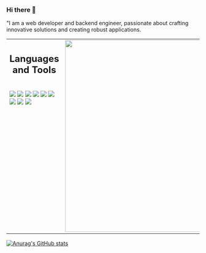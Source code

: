 ### Hi there 👋
"I am a web developer and backend engineer, passionate about crafting innovative solutions and creating robust applications.

<table>
<tr>

<td valign="top" width="50%">
<h2 align="center"> Languages and Tools </h2>
<br />

<img src="https://img.shields.io/badge/-python-1572B6?&style=for-the-badge&logo=python&logoColor=black" />
<img src="https://img.shields.io/badge/-java-F89820?&style=for-the-badge&logo=java&logoColor=black" />
<img src="https://img.shields.io/badge/-VSCode-007ACC?&style=for-the-badge&logo=visual-studio-code&logoColor=white" />
<img src="https://img.shields.io/badge/-Git-F05032?&style=for-the-badge&logo=git&logoColor=white" /> 
<img src="https://img.shields.io/badge/github-%23121011.svg?style=for-the-badge&logo=github&logoColor=white" />
<img src="https://img.shields.io/badge/-django-1572B6?&style=for-the-badge&logo=django&logoColor=black" />
<img src="https://img.shields.io/badge/-eclipse-1572B6?&style=for-the-badge&logo=eclipse&logoColor=black" />
<img src="https://img.shields.io/badge/-IntelliJ%20IDEA-000000?style=for-the-badge&logo=intellij%20idea&logoColor=white" />
<img src="https://img.shields.io/badge/-Java-007396?style=for-the-badge&logo=java&logoColor=white" />

<td valign="top" width="50%">
<img src="https://github-readme-stats.vercel.app/api/top-langs/?username=CodingMasterLSW&layout=compact&theme=radical" width="500" />
</td>

</tr>
</table> 

[![Anurag's GitHub stats](https://github-readme-stats.vercel.app/api?username=CodingMasterLSW)](https://github.com/anuraghazra/github-readme-stats)
